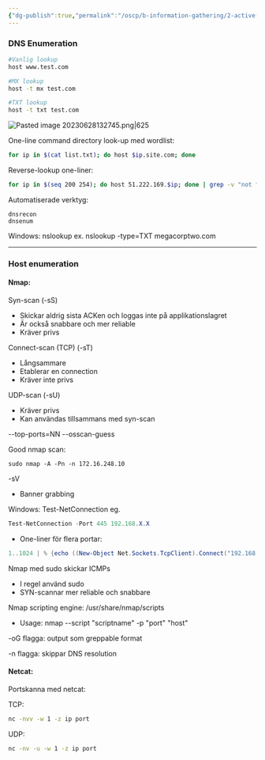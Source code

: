 ```yaml
---
{"dg-publish":true,"permalink":"/oscp/b-information-gathering/2-active-gathering/"}
---
```



### DNS Enumeration
``` bash
#Vanlig lookup
host www.test.com

#MX lookup
host -t mx test.com

#TXT lookup
host -t txt test.com
```
![Pasted image 20230628132745.png|625](/img/user/IMAGES/Pasted%20image%2020230628132745.png)

One-line command directory look-up med wordlist:
```bash
for ip in $(cat list.txt); do host $ip.site.com; done
```

Reverse-lookup one-liner:
```bash
for ip in $(seq 200 254); do host 51.222.169.$ip; done | grep -v "not found"
```

Automatiserade verktyg:

	dnsrecon
	dnsenum

Windows:
	nslookup
	ex. nslookup -type=TXT megacorptwo.com

----------------------

### Host enumeration

#### Nmap:

Syn-scan (-sS)
- Skickar aldrig sista ACKen och loggas inte på applikationslagret
- Är också snabbare och mer reliable
- Kräver privs

Connect-scan (TCP) (-sT)
- Långsammare
- Etablerar en connection
- Kräver inte privs

UDP-scan (-sU)
- Kräver privs
- Kan användas tillsammans med syn-scan

--top-ports=NN
--osscan-guess

Good nmap scan:
```
sudo nmap -A -Pn -n 172.16.248.10
```

-sV
- Banner grabbing

Windows:
	Test-NetConnection
eg.
```powershell
Test-NetConnection -Port 445 192.168.X.X
```

- One-liner för flera portar:
``` powershell
1..1024 | % {echo ((New-Object Net.Sockets.TcpClient).Connect("192.168.50.151", $_)) "TCP port $_ is open"} 2>$null
```

Nmap med sudo skickar ICMPs
- I regel använd sudo
- SYN-scannar mer reliable och snabbare

Nmap scripting engine:
/usr/share/nmap/scripts
- Usage: nmap --script "scriptname" -p "port" "host"

-oG flagga: output som greppable format

-n flagga: skippar DNS resolution

#### Netcat:

Portskanna med netcat:

TCP:
```bash
nc -nvv -w 1 -z ip port
```


UDP:
```bash
nc -nv -u -w 1 -z ip port
```

